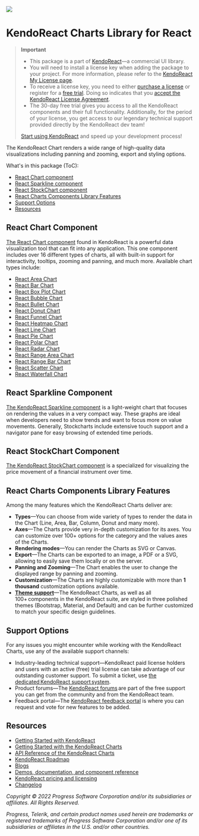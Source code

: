 <a href="https://www.telerik.com/kendo-react-ui?utm_medium=referral&utm_source=npm&utm_campaign=kendo-ui-react-trial-npm-charts&utm_content=banner" target="_blank">
<img src="https://www.telerik.com/kendo-react-ui/components/npm-banner.svg">
</a>

# KendoReact Charts Library for React

> **Important**
> * This package is а part of [KendoReact](https://www.telerik.com/kendo-react-ui?utm_medium=referral&utm_source=npm&utm_campaign=kendo-ui-react-trial-npm-charts)&mdash;a commercial UI library.
> * You will need to install a license key when adding the package to your project. For more information, please refer to the [KendoReact My License page](https://www.telerik.com/kendo-react-ui/components/my-license/?utm_medium=referral&utm_source=npm&utm_campaign=kendo-ui-react-trial-npm-charts).
> * To receive a license key, you need to either [purchase a license](https://www.telerik.com/kendo-react-ui/pricing?utm_medium=referral&utm_source=npm&utm_campaign=kendo-ui-react-trial-npm-charts) or register for a [free trial](https://www.telerik.com/try/kendo-react-ui?utm_medium=referral&utm_source=npm&utm_campaign=kendo-ui-react-trial-npm-charts). Doing so indicates that you [accept the KendoReact License Agreement](https://www.telerik.com/purchase/license-agreement/progress-kendoreact?utm_medium=referral&utm_source=npm&utm_campaign=kendo-ui-react-trial-npm-charts).
> * The 30-day free trial gives you access to all the KendoReact components and their full functionality. Additionally, for the period of your license, you get access to our legendary technical support provided directly by the KendoReact dev team!
>
> [Start using KendoReact](https://www.telerik.com/try/kendo-react-ui?utm_medium=referral&utm_source=npm&utm_campaign=kendo-ui-react-trial-npm-charts) and speed up your development process!

The KendoReact Chart renders a wide range of high-quality data visualizations including panning and zooming, export and styling options.

What's in this package (ToC):

* [React Chart component](#react-chart-component)
* [React Sparkline component](#react-sparkline-component)
* [React StockChart component](#react-stockchart-component)
* [React Charts Components Library Features](#react-charts-library-shared-features)
* [Support Options](#support-options)
* [Resources](#resources)
## React Chart Component

[The React Chart component](https://www.telerik.com/kendo-react-ui/components/charts/chart/?utm_medium=referral&utm_source=npm&utm_campaign=kendo-ui-react-trial-npm-charts) found in KendoReact is a powerful data visualization tool that can fit into any application. This one component includes over 16 different types of charts, all with built-in support for interactivity, tooltips, zooming and panning, and much more. Available chart types include:

* [React Area Chart](https://www.telerik.com/kendo-react-ui/components/charts/series-types/area/?utm_medium=referral&utm_source=npm&utm_campaign=kendo-ui-react-trial-npm-charts)
* [React Bar Chart](https://www.telerik.com/kendo-react-ui/components/charts/series-types/bar/?utm_medium=referral&utm_source=npm&utm_campaign=kendo-ui-react-trial-npm-charts)
* [React Box Plot Chart](https://www.telerik.com/kendo-react-ui/components/charts/series-types/box-plot/?utm_medium=referral&utm_source=npm&utm_campaign=kendo-ui-react-trial-npm-charts)
* [React Bubble Chart](https://www.telerik.com/kendo-react-ui/components/charts/series-types/bubble/?utm_medium=referral&utm_source=npm&utm_campaign=kendo-ui-react-trial-npm-charts)
* [React Bullet Chart](https://www.telerik.com/kendo-react-ui/components/charts/series-types/bullet/?utm_medium=referral&utm_source=npm&utm_campaign=kendo-ui-react-trial-npm-charts)
* [React Donut Chart](https://www.telerik.com/kendo-react-ui/components/charts/series-types/donut/?utm_medium=referral&utm_source=npm&utm_campaign=kendo-ui-react-trial-npm-charts)
* [React Funnel Chart](https://www.telerik.com/kendo-react-ui/components/charts/series-types/funnel/?utm_medium=referral&utm_source=npm&utm_campaign=kendo-ui-react-trial-npm-charts)
* [React Heatmap Chart](https://www.telerik.com/kendo-react-ui/components/charts/series-types/heatmap/?utm_medium=referral&utm_source=npm&utm_campaign=kendo-ui-react-trial-npm-charts)
* [React Line Chart](https://www.telerik.com/kendo-react-ui/components/charts/series-types/line/?utm_medium=referral&utm_source=npm&utm_campaign=kendo-ui-react-trial-npm-charts)
* [React Pie Chart](https://www.telerik.com/kendo-react-ui/components/charts/series-types/pie/?utm_medium=referral&utm_source=npm&utm_campaign=kendo-ui-react-trial-npm-charts)
* [React Polar Chart](https://www.telerik.com/kendo-react-ui/components/charts/series-types/polar/?utm_medium=referral&utm_source=npm&utm_campaign=kendo-ui-react-trial-npm-charts)
* [React Radar Chart](https://www.telerik.com/kendo-react-ui/components/charts/series-types/radar/?utm_medium=referral&utm_source=npm&utm_campaign=kendo-ui-react-trial-npm-charts)
* [React Range Area Chart](https://www.telerik.com/kendo-react-ui/components/charts/series-types/range-area/?utm_medium=referral&utm_source=npm&utm_campaign=kendo-ui-react-trial-npm-charts)
* [React Range Bar Chart](https://www.telerik.com/kendo-react-ui/components/charts/series-types/range-bar/?utm_medium=referral&utm_source=npm&utm_campaign=kendo-ui-react-trial-npm-charts)
* [React Scatter Chart](https://www.telerik.com/kendo-react-ui/components/charts/series-types/scatter/?utm_medium=referral&utm_source=npm&utm_campaign=kendo-ui-react-trial-npm-charts)
* [React Waterfall Chart](https://www.telerik.com/kendo-react-ui/components/charts/series-types/waterfall/?utm_medium=referral&utm_source=npm&utm_campaign=kendo-ui-react-trial-npm-charts)

## React Sparkline Component

[The KendoReact Sparkline component](https://www.telerik.com/kendo-react-ui/components/charts/sparkline/?utm_medium=referral&utm_source=npm&utm_campaign=kendo-ui-react-trial-npm-charts) is a light-weight chart that focuses on rendering the values in a very compact way. These graphs are ideal when developers need to show trends and want to focus more on value movements. Generally, Stockcharts include extensive touch support and a navigator pane for easy browsing of extended time periods.

## React StockChart Component

[The KendoReact StockChart component](https://www.telerik.com/kendo-react-ui/components/charts/stockchart/?utm_medium=referral&utm_source=npm&utm_campaign=kendo-ui-react-trial-npm-charts) is a specialized for visualizing the price movement of a financial instrument over time.

## React Charts Components Library Features

Among the many features which the KendoReact Charts deliver are:

* **Types**&mdash;You can choose from wide variety of types to render the data in the Chart (Line, Area, Bar, Column, Donut and many more).
* **Axes**&mdash;The Charts provide very in-depth customization for its axes. You can customize over 100+ options for the category and the values axes of the Charts.
* **Rendering modes**&mdash;You can render the Charts as SVG or Canvas.
* **Export**&mdash;The Charts can be exported to an image, a PDF or a SVG, allowing to easily save them locally or on the server.
* **Panning and Zooming**&mdash;The Chart enables the user to change the displayed range by panning and zooming.
* **Customization**&mdash;The Charts are highly customizable with more than **1 thousand** customization options available.
* [**Theme support**](https://www.telerik.com/kendo-react-ui/components/styling/?utm_medium=referral&utm_source=npm&utm_campaign=kendo-ui-react-trial-npm-charts)&mdash;The KendoReact Charts, as well as all 100+ components in the KendoReact suite, are styled in three polished themes (Bootstrap, Material, and Default) and can be further customized to match your specific design guidelines.

## Support Options

For any issues you might encounter while working with the KendoReact Charts, use any of the available support channels:

* Industry-leading technical support&mdash;KendoReact paid license holders and users with an active (free) trial license can take advantage of our outstanding customer support. To submit a ticket, use [the dedicated KendoReact support system](https://www.telerik.com/account/support-tickets?utm_medium=referral&utm_source=npm&utm_campaign=kendo-ui-react-trial-npm-charts).
* Product forums&mdash;The [KendoReact forums](https://www.telerik.com/forums/kendo-ui-react?utm_medium=referral&utm_source=npm&utm_campaign=kendo-ui-react-trial-npm-charts) are part of the free support you can get from the community and from the KendoReact team.
* Feedback portal&mdash;The [KendoReact feedback portal](https://feedback.telerik.com/kendo-react-ui?utm_medium=referral&utm_source=npm&utm_campaign=kendo-ui-react-trial-npm-charts) is where you can request and vote for new features to be added.

## Resources

* [Getting Started with KendoReact](https://www.telerik.com/kendo-react-ui/components/getting-started/?utm_medium=referral&utm_source=npm&utm_campaign=kendo-ui-react-trial-npm-charts)
* [Getting Started with the KendoReact Charts](https://www.telerik.com/kendo-react-ui/components/charts/?utm_medium=referral&utm_source=npm&utm_campaign=kendo-ui-react-trial-npm-charts)
* [API Reference of the KendoReact Charts](https://www.telerik.com/kendo-react-ui/components/charts/api/?utm_medium=referral&utm_source=npm&utm_campaign=kendo-ui-react-trial-npm-charts)
* [KendoReact Roadmap](https://www.telerik.com/support/whats-new/kendo-react-ui/roadmap?utm_medium=referral&utm_source=npm&utm_campaign=kendo-ui-react-trial-npm-charts)
* [Blogs](https://www.telerik.com/blogs/tag/kendoreact?utm_medium=referral&utm_source=npm&utm_campaign=kendo-ui-react-trial-npm-charts)
* [Demos, documentation, and component reference](https://www.telerik.com/kendo-react-ui/components/?utm_medium=referral&utm_source=npm&utm_campaign=kendo-ui-react-trial-npm-charts)
* [KendoReact pricing and licensing](https://www.telerik.com/kendo-react-ui/pricing?utm_medium=referral&utm_source=npm&utm_campaign=kendo-ui-react-trial-npm-charts)
* [Changelog](https://www.telerik.com/kendo-react-ui/components/changelogs/ui-for-react/?utm_medium=referral&utm_source=npm&utm_campaign=kendo-ui-react-trial-npm-charts)

*Copyright © 2022 Progress Software Corporation and/or its subsidiaries or affiliates. All Rights Reserved.*

*Progress, Telerik, and certain product names used herein are trademarks or registered trademarks of Progress Software Corporation and/or one of its subsidiaries or affiliates in the U.S. and/or other countries.*
